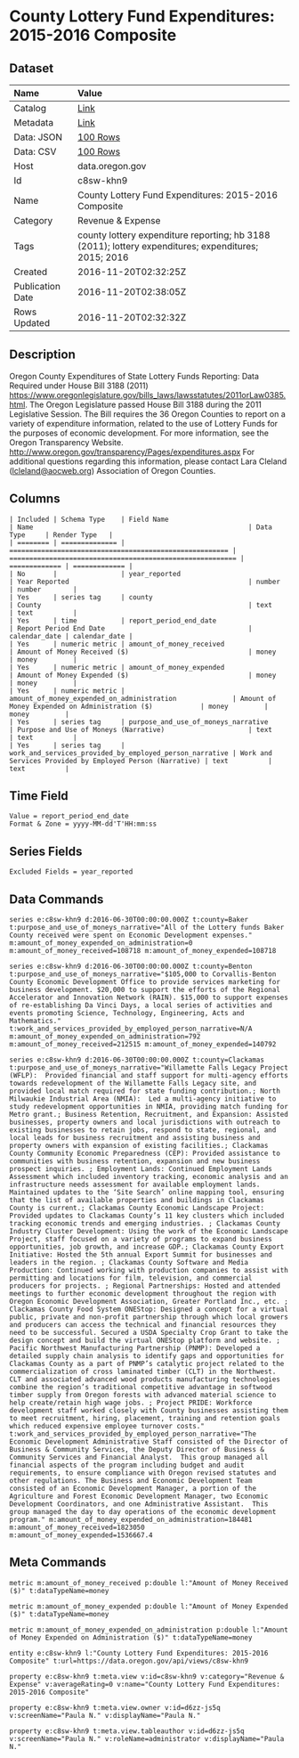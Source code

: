 # County Lottery Fund Expenditures: 2015-2016 Composite

## Dataset

| Name | Value |
| :--- | :---- |
| Catalog | [Link](https://catalog.data.gov/dataset/county-lottery-fund-expenditures-2016-2015-composite) |
| Metadata | [Link](https://data.oregon.gov/api/views/c8sw-khn9) |
| Data: JSON | [100 Rows](https://data.oregon.gov/api/views/c8sw-khn9/rows.json?max_rows=100) |
| Data: CSV | [100 Rows](https://data.oregon.gov/api/views/c8sw-khn9/rows.csv?max_rows=100) |
| Host | data.oregon.gov |
| Id | c8sw-khn9 |
| Name | County Lottery Fund Expenditures: 2015-2016 Composite |
| Category | Revenue & Expense |
| Tags | county lottery expenditure reporting; hb 3188 (2011); lottery expenditures; expenditures; 2015; 2016 |
| Created | 2016-11-20T02:32:25Z |
| Publication Date | 2016-11-20T02:38:05Z |
| Rows Updated | 2016-11-20T02:32:32Z |

## Description

Oregon County Expenditures of State Lottery Funds Reporting: Data Required under House Bill 3188 (2011) https://www.oregonlegislature.gov/bills_laws/lawsstatutes/2011orLaw0385.html. The Oregon Legislature passed House Bill 3188 during the 2011 Legislative Session. The Bill requires the 36 Oregon Counties to report on a variety of expenditure information, related to the use of Lottery Funds for the purposes of economic development. For more information, see the Oregon Transparency Website. http://www.oregon.gov/transparency/Pages/expenditures.aspx
For additional questions regarding this information, please contact Lara Cleland (lcleland@aocweb.org) Association of Oregon Counties.

## Columns

```ls
| Included | Schema Type    | Field Name                                              | Name                                                      | Data Type     | Render Type   |
| ======== | ============== | ======================================================= | ========================================================= | ============= | ============= |
| No       |                | year_reported                                           | Year Reported                                             | number        | number        |
| Yes      | series tag     | county                                                  | County                                                    | text          | text          |
| Yes      | time           | report_period_end_date                                  | Report Period End Date                                    | calendar_date | calendar_date |
| Yes      | numeric metric | amount_of_money_received                                | Amount of Money Received ($)                              | money         | money         |
| Yes      | numeric metric | amount_of_money_expended                                | Amount of Money Expended ($)                              | money         | money         |
| Yes      | numeric metric | amount_of_money_expended_on_administration              | Amount of Money Expended on Administration ($)            | money         | money         |
| Yes      | series tag     | purpose_and_use_of_moneys_narrative                     | Purpose and Use of Moneys (Narrative)                     | text          | text          |
| Yes      | series tag     | work_and_services_provided_by_employed_person_narrative | Work and Services Provided by Employed Person (Narrative) | text          | text          |
```

## Time Field

```ls
Value = report_period_end_date
Format & Zone = yyyy-MM-dd'T'HH:mm:ss
```

## Series Fields

```ls
Excluded Fields = year_reported
```

## Data Commands

```ls
series e:c8sw-khn9 d:2016-06-30T00:00:00.000Z t:county=Baker t:purpose_and_use_of_moneys_narrative="All of the Lottery funds Baker County received were spent on Economic Development expenses." m:amount_of_money_expended_on_administration=0 m:amount_of_money_received=108718 m:amount_of_money_expended=108718

series e:c8sw-khn9 d:2016-06-30T00:00:00.000Z t:county=Benton t:purpose_and_use_of_moneys_narrative="$105,000 to Corvallis-Benton County Economic Development Office to provide services marketing for business development. $20,000 to support the efforts of the Regional Accelerator and Innovation Network (RAIN). $15,000 to support expenses of re-establishing Da Vinci Days, a local series of activities and events promoting Science, Technology, Engineering, Acts and Mathematics." t:work_and_services_provided_by_employed_person_narrative=N/A m:amount_of_money_expended_on_administration=792 m:amount_of_money_received=212515 m:amount_of_money_expended=140792

series e:c8sw-khn9 d:2016-06-30T00:00:00.000Z t:county=Clackamas t:purpose_and_use_of_moneys_narrative="Willamette Falls Legacy Project (WFLP):  Provided financial and staff support for multi-agency efforts towards redevelopment of the Willamette Falls Legacy site, and provided local match required for state funding contribution.; North Milwaukie Industrial Area (NMIA):  Led a multi-agency initiative to study redevelopment opportunities in NMIA, providing match funding for Metro grant.; Business Retention, Recruitment, and Expansion: Assisted businesses, property owners and local jurisdictions with outreach to existing businesses to retain jobs, respond to state, regional, and local leads for business recruitment and assisting business and property owners with expansion of existing facilities.; Clackamas County Community Economic Preparedness (CEP): Provided assistance to communities with business retention, expansion and new business prospect inquiries. ; Employment Lands: Continued Employment Lands Assessment which included inventory tracking, economic analysis and an infrastructure needs assessment for available employment lands. Maintained updates to the ‘Site Search’ online mapping tool, ensuring that the list of available properties and buildings in Clackamas County is current.; Clackamas County Economic Landscape Project: Provided updates to Clackamas County’s 11 key clusters which included tracking economic trends and emerging industries. ; Clackamas County Industry Cluster Development: Using the work of the Economic Landscape Project, staff focused on a variety of programs to expand business opportunities, job growth, and increase GDP.; Clackamas County Export Initiative: Hosted the 5th annual Export Summit for businesses and leaders in the region. ; Clackamas County Software and Media Production: Continued working with production companies to assist with permitting and locations for film, television, and commercial producers for projects. ; Regional Partnerships: Hosted and attended meetings to further economic development throughout the region with Oregon Economic Development Association, Greater Portland Inc., etc. ; Clackamas County Food System ONEStop: Designed a concept for a virtual public, private and non-profit partnership through which local growers and producers can access the technical and financial resources they need to be successful. Secured a USDA Specialty Crop Grant to take the design concept and build the virtual ONEStop platform and website. ; Pacific Northwest Manufacturing Partnership (PNMP): Developed a detailed supply chain analysis to identify gaps and opportunities for Clackamas County as a part of PNMP’s catalytic project related to the commercialization of cross laminated timber (CLT) in the Northwest. CLT and associated advanced wood products manufacturing technologies combine the region’s traditional competitive advantage in softwood timber supply from Oregon forests with advanced material science to help create/retain high wage jobs. ; Project PRIDE: Workforce development staff worked closely with County businesses assisting them to meet recruitment, hiring, placement, training and retention goals which reduced expensive employee turnover costs." t:work_and_services_provided_by_employed_person_narrative="The Economic Development Administrative Staff consisted of the Director of Business & Community Services, the Deputy Director of Business & Community Services and Financial Analyst.  This group managed all financial aspects of the program including budget and audit requirements, to ensure compliance with Oregon revised statutes and other regulations. The Business and Economic Development Team consisted of an Economic Development Manager, a portion of the Agriculture and Forest Economic Development Manager, two Economic Development Coordinators, and one Administrative Assistant.  This group managed the day to day operations of the economic development program." m:amount_of_money_expended_on_administration=184481 m:amount_of_money_received=1823050 m:amount_of_money_expended=1536667.4
```

## Meta Commands

```ls
metric m:amount_of_money_received p:double l:"Amount of Money Received ($)" t:dataTypeName=money

metric m:amount_of_money_expended p:double l:"Amount of Money Expended ($)" t:dataTypeName=money

metric m:amount_of_money_expended_on_administration p:double l:"Amount of Money Expended on Administration ($)" t:dataTypeName=money

entity e:c8sw-khn9 l:"County Lottery Fund Expenditures: 2015-2016 Composite" t:url=https://data.oregon.gov/api/views/c8sw-khn9

property e:c8sw-khn9 t:meta.view v:id=c8sw-khn9 v:category="Revenue & Expense" v:averageRating=0 v:name="County Lottery Fund Expenditures: 2015-2016 Composite"

property e:c8sw-khn9 t:meta.view.owner v:id=d6zz-js5q v:screenName="Paula N." v:displayName="Paula N."

property e:c8sw-khn9 t:meta.view.tableauthor v:id=d6zz-js5q v:screenName="Paula N." v:roleName=administrator v:displayName="Paula N."
```